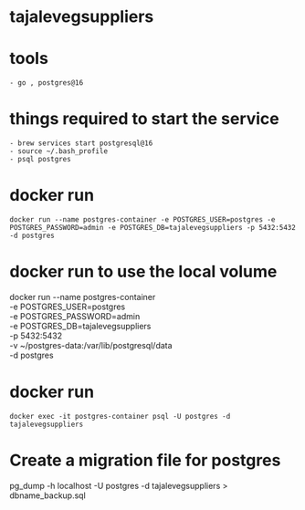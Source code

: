 # tajalevegsuppliers
    
# tools
    - go , postgres@16


# things required to start the service
    - brew services start postgresql@16
    - source ~/.bash_profile
    - psql postgres

# docker run 
    docker run --name postgres-container -e POSTGRES_USER=postgres -e POSTGRES_PASSWORD=admin -e POSTGRES_DB=tajalevegsuppliers -p 5432:5432 -d postgres

# docker run to use the local volume
   docker run --name postgres-container \
  -e POSTGRES_USER=postgres \
  -e POSTGRES_PASSWORD=admin \
  -e POSTGRES_DB=tajalevegsuppliers \
  -p 5432:5432 \
  -v ~/postgres-data:/var/lib/postgresql/data \
  -d postgres

# docker run 
    docker exec -it postgres-container psql -U postgres -d tajalevegsuppliers

# Create a migration file for postgres
 pg_dump -h localhost -U postgres -d tajalevegsuppliers > dbname_backup.sql




